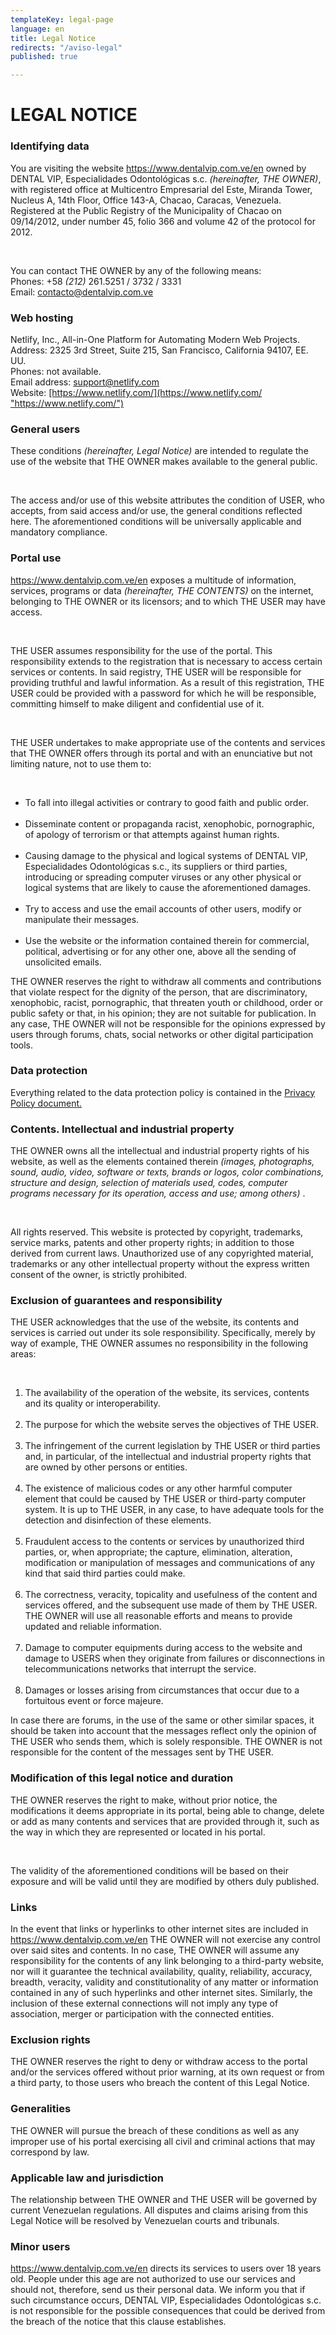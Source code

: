 ```yaml
---
templateKey: legal-page
language: en
title: Legal Notice
redirects: "/aviso-legal"
published: true

---
```

<div class="dv-legal-advise container-fluid dv-main-menu"> <h1 class="dv-page-titles text-left">LEGAL NOTICE</h1> <h3 class="dv-page-titles text-left">Identifying data</h3> <div class="paragraph-group"> <p> You are visiting the website <a href="/en" class="dv-link-green">https://www.dentalvip.com.ve/en</a> owned by DENTAL VIP, Especialidades Odontológicas s.c. <i>(hereinafter, THE OWNER)</i>, with registered office at Multicentro Empresarial del Este, Miranda Tower, Nucleus A, 14th Floor, Office 143-A, Chacao, Caracas, Venezuela. Registered at the Public Registry of the Municipality of Chacao on 09/14/2012, under number 45, folio 366 and volume 42 of the protocol for 2012. </p> <br /> <p> You can contact THE OWNER by any of the following means:<br />Phones: +58 <i>(212)</i> 261.5251 / 3732 / 3331<br />Email: <a href="mailto:contacto@dentalvip.com.ve" class="dv-link-green" >contacto@dentalvip.com.ve</a > </p> </div> <h3 class="dv-page-titles text-left">Web hosting</h3> <div class="paragraph-group"> <p> Netlify, Inc., All-in-One Platform for Automating Modern Web Projects.<br />Address: 2325 3rd Street, Suite 215, San Francisco, California 94107, EE. UU.<br />Phones: not available.<br />Email address: <a href="mailto:support@netlify.com" class="dv-link-green">support@netlify.com</a ><br />Website: <a rel="noopener noreferrer" target="_blank" class="dv-link-green" href="[https://www.netlify.com/](https://www.netlify.com/ "https://www.netlify.com/")" >[https://www.netlify.com/](https://www.netlify.com/ "https://www.netlify.com/")</a > </p> </div> <h3 class="dv-page-titles text-left">General users</h3> <div class="paragraph-group"> <p> These conditions <i>(hereinafter, Legal Notice)</i> are intended to regulate the use of the website that THE OWNER makes available to the general public. </p> <br /> <p> The access and/or use of this website attributes the condition of USER, who accepts, from said access and/or use, the general conditions reflected here. The aforementioned conditions will be universally applicable and mandatory compliance. </p> </div> <h3 class="dv-page-titles text-left">Portal use</h3> <div class="paragraph-group"> <p> <a class="dv-link-green" href="/en/">https://www.dentalvip.com.ve/en</a> exposes a multitude of information, services, programs or data <i>(hereinafter, THE CONTENTS)</i> on the internet, belonging to THE OWNER or its licensors; and to which THE USER may have access. </p> <br /> <p> THE USER assumes responsibility for the use of the portal. This responsibility extends to the registration that is necessary to access certain services or contents. In said registry, THE USER will be responsible for providing truthful and lawful information. As a result of this registration, THE USER could be provided with a password for which he will be responsible, committing himself to make diligent and confidential use of it. </p> <br /> <p> THE USER undertakes to make appropriate use of the contents and services that THE OWNER offers through its portal and with an enunciative but not limiting nature, not to use them to: </p> <br /> <ul> <li> To fall into illegal activities or contrary to good faith and public order. </li> <br /> <li> Disseminate content or propaganda racist, xenophobic, pornographic, of apology of terrorism or that attempts against human rights. </li> <br /> <li> Causing damage to the physical and logical systems of DENTAL VIP, Especialidades Odontológicas s.c., its suppliers or third parties, introducing or spreading computer viruses or any other physical or logical systems that are likely to cause the aforementioned damages. </li> <br /> <li> Try to access and use the email accounts of other users, modify or manipulate their messages. </li> <br /> <li> Use the website or the information contained therein for commercial, political, advertising or for any other one, above all the sending of unsolicited emails. </li> </ul> <p> THE OWNER reserves the right to withdraw all comments and contributions that violate respect for the dignity of the person, that are discriminatory, xenophobic, racist, pornographic, that threaten youth or childhood, order or public safety or that, in his opinion; they are not suitable for publication. In any case, THE OWNER will not be responsible for the opinions expressed by users through forums, chats, social networks or other digital participation tools. </p> </div> <h3 class="dv-page-titles text-left">Data protection</h3> <div class="paragraph-group"> <p> Everything related to the data protection policy is contained in the <a rel="noopener noreferrer" target="_blank" href="/en/privacy-policy/" class="dv-link-green">Privacy Policy document.</a>

</p> </div> <h3 class="dv-page-titles text-left"> Contents. Intellectual and industrial property </h3> <div class="paragraph-group"> <p> THE OWNER owns all the intellectual and industrial property rights of his website, as well as the elements contained therein <i>(images, photographs, sound, audio, video, software or texts, brands or logos, color combinations, structure and design, selection of materials used, codes, computer programs necessary for its operation, access and use; among others)</i> . </p> <br /> <p> All rights reserved. This website is protected by copyright, trademarks, service marks, patents and other property rights; in addition to those derived from current laws. Unauthorized use of any copyrighted material, trademarks or any other intellectual property without the express written consent of the owner, is strictly prohibited. </p> </div> <h3 class="dv-page-titles text-left"> Exclusion of guarantees and responsibility </h3> <div class="paragraph-group"> <p> THE USER acknowledges that the use of the website, its contents and services is carried out under its sole responsibility. Specifically, merely by way of example, THE OWNER assumes no responsibility in the following areas: </p> <br /> <ol> <li> The availability of the operation of the website, its services, contents and its quality or interoperability. </li> <br /> <li> The purpose for which the website serves the objectives of THE USER. </li> <br /> <li> The infringement of the current legislation by THE USER or third parties and, in particular, of the intellectual and industrial property rights that are owned by other persons or entities. </li> <br /> <li> The existence of malicious codes or any other harmful computer element that could be caused by THE USER or third-party computer system. It is up to THE USER, in any case, to have adequate tools for the detection and disinfection of these elements. </li> <br /> <li> Fraudulent access to the contents or services by unauthorized third parties, or, when appropriate; the capture, elimination, alteration, modification or manipulation of messages and communications of any kind that said third parties could make. </li> <br /> <li> The correctness, veracity, topicality and usefulness of the content and services offered, and the subsequent use made of them by THE USER. THE OWNER will use all reasonable efforts and means to provide updated and reliable information. </li> <br /> <li> Damage to computer equipments during access to the website and damage to USERS when they originate from failures or disconnections in telecommunications networks that interrupt the service. </li> <br /> <li> Damages or losses arising from circumstances that occur due to a fortuitous event or force majeure. </li> </ol> <p>In case there are forums, in the use of the same or other similar spaces, it should be taken into account that the messages reflect only the opinion of THE USER who sends them, which is solely responsible. THE OWNER is not responsible for the content of the messages sent by THE USER. </p> </div> <h3 class="dv-page-titles text-left"> Modification of this legal notice and duration </h3> <div class="paragraph-group"> <p> THE OWNER reserves the right to make, without prior notice, the modifications it deems appropriate in its portal, being able to change, delete or add as many contents and services that are provided through it, such as the way in which they are represented or located in his portal. </p> <br /> <p> The validity of the aforementioned conditions will be based on their exposure and will be valid until they are modified by others duly published. </p> </div> <h3 class="dv-page-titles text-left">Links</h3> <div class="paragraph-group"> <p> In the event that links or hyperlinks to other internet sites are included in <a href="/en" class="dv-link-green">https://www.dentalvip.com.ve/en</a> THE OWNER will not exercise any control over said sites and contents. In no case, THE OWNER will assume any responsibility for the contents of any link belonging to a third-party website, nor will it guarantee the technical availability, quality, reliability, accuracy, breadth, veracity, validity and constitutionality of any matter or information contained in any of such hyperlinks and other internet sites. Similarly, the inclusion of these external connections will not imply any type of association, merger or participation with the connected entities. </p> </div> <h3 class="dv-page-titles text-left">Exclusion rights</h3> <div class="paragraph-group"> <p> THE OWNER reserves the right to deny or withdraw access to the portal and/or the services offered without prior warning, at its own request or from a third party, to those users who breach the content of this Legal Notice. </p> </div> <h3 class="dv-page-titles text-left">Generalities</h3> <div class="paragraph-group"> <p> THE OWNER will pursue the breach of these conditions as well as any improper use of his portal exercising all civil and criminal actions that may correspond by law. </p> </div> <h3 class="dv-page-titles text-left">Applicable law and jurisdiction</h3> <div class="paragraph-group"> <p> The relationship between THE OWNER and THE USER will be governed by current Venezuelan regulations. All disputes and claims arising from this Legal Notice will be resolved by Venezuelan courts and tribunals. </p> </div> <h3 class="dv-page-titles text-left">Minor users</h3> <div class="paragraph-group"> <p> <a href="/en" class="dv-link-green">https://www.dentalvip.com.ve/en</a> directs its services to users over 18 years old. People under this age are not authorized to use our services and should not, therefore, send us their personal data. We inform you that if such circumstance occurs, DENTAL VIP, Especialidades Odontológicas s.c. is not responsible for the possible consequences that could be derived from the breach of the notice that this clause establishes. </p> </div> </div>